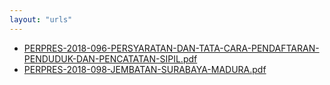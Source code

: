 ```yaml
---
layout: "urls"
---
```

* [PERPRES-2018-096-PERSYARATAN-DAN-TATA-CARA-PENDAFTARAN-PENDUDUK-DAN-PENCATATAN-SIPIL.pdf](PERPRES-2018-096-PERSYARATAN-DAN-TATA-CARA-PENDAFTARAN-PENDUDUK-DAN-PENCATATAN-SIPIL.pdf)
* [PERPRES-2018-098-JEMBATAN-SURABAYA-MADURA.pdf](PERPRES-2018-098-JEMBATAN-SURABAYA-MADURA.pdf)
